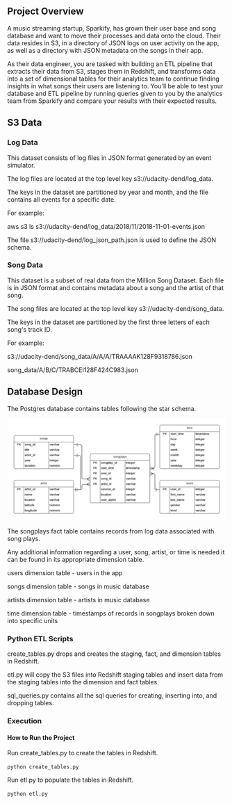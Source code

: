 ## Project Overview
A music streaming startup, Sparkify, has grown their user base and song database and want to move their processes and data onto the cloud. Their data resides in S3, in a directory of JSON logs on user activity on the app, as well as a directory with JSON metadata on the songs in their app.

As their data engineer, you are tasked with building an ETL pipeline that extracts their data from S3, stages them in Redshift, and transforms data into a set of dimensional tables for their analytics team to continue finding insights in what songs their users are listening to. You'll be able to test your database and ETL pipeline by running queries given to you by the analytics team from Sparkify and compare your results with their expected results.


## S3 Data

### Log Data
This dataset consists of log files in JSON format generated by an event simulator.

The log files are located at the top level key s3://udacity-dend/log_data.

The keys in the dataset are partitioned by year and month, and the file contains all events for a specific date.

For example:

aws s3 ls s3://udacity-dend/log_data/2018/11/2018-11-01-events.json

The file s3://udacity-dend/log_json_path.json is used to define the JSON schema.


### Song Data

This dataset is a subset of real data from the Million Song Dataset. Each file is in JSON format and contains metadata about a song and the artist of that song.

The song files are located at the top level key s3://udacity-dend/song_data.

The keys in the dataset are partitioned by the first three letters of each song's track ID.

For example:

s3://udacity-dend/song_data/A/A/A/TRAAAAK128F9318786.json

song_data/A/B/C/TRABCEI128F424C983.json


## Database Design

The Postgres database contains tables following the star schema.

![ER Diagram](er.png)

The songplays fact table contains records from log data associated with song plays.

Any additional information regarding a user, song, artist, or time is needed it can be found in its appropriate dimension table.

users dimension table - users in the app

songs dimension table - songs in music database

artists dimension table - artists in music database

time dimension table - timestamps of records in songplays broken down into specific units


### Python ETL Scripts

create_tables.py drops and creates the staging, fact, and dimension tables in Redshift.

etl.py will copy the S3 files into Redshift staging tables and insert data from the staging tables into the dimension and fact tables.

sql_queries.py contains all the sql queries for creating, inserting into, and dropping tables.

### Execution

#### How to Run the Project

Run create_tables.py to create the tables in Redshift.

`python create_tables.py`

Run etl.py to populate the tables in Redshift.

`python etl.py`
